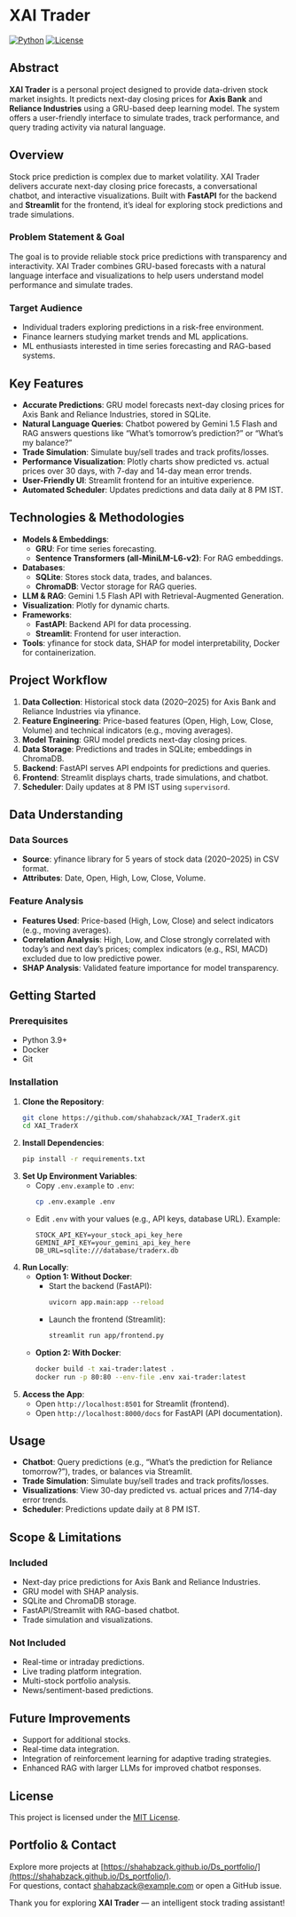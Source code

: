 # XAI Trader

[![Python](https://img.shields.io/badge/Python-3.9%2B-blue)](https://www.python.org/)
[![License](https://img.shields.io/badge/License-MIT-green)](https://opensource.org/licenses/MIT)

## Abstract

**XAI Trader** is a personal project designed to provide data-driven stock market insights. It predicts next-day closing prices for **Axis Bank** and **Reliance Industries** using a GRU-based deep learning model. The system offers a user-friendly interface to simulate trades, track performance, and query trading activity via natural language.

## Overview

Stock price prediction is complex due to market volatility. XAI Trader delivers accurate next-day closing price forecasts, a conversational chatbot, and interactive visualizations. Built with **FastAPI** for the backend and **Streamlit** for the frontend, it’s ideal for exploring stock predictions and trade simulations.

### Problem Statement & Goal

The goal is to provide reliable stock price predictions with transparency and interactivity. XAI Trader combines GRU-based forecasts with a natural language interface and visualizations to help users understand model performance and simulate trades.

### Target Audience

- Individual traders exploring predictions in a risk-free environment.
- Finance learners studying market trends and ML applications.
- ML enthusiasts interested in time series forecasting and RAG-based systems.

## Key Features

- **Accurate Predictions**: GRU model forecasts next-day closing prices for Axis Bank and Reliance Industries, stored in SQLite.
- **Natural Language Queries**: Chatbot powered by Gemini 1.5 Flash and RAG answers questions like “What’s tomorrow’s prediction?” or “What’s my balance?”
- **Trade Simulation**: Simulate buy/sell trades and track profits/losses.
- **Performance Visualization**: Plotly charts show predicted vs. actual prices over 30 days, with 7-day and 14-day mean error trends.
- **User-Friendly UI**: Streamlit frontend for an intuitive experience.
- **Automated Scheduler**: Updates predictions and data daily at 8 PM IST.

## Technologies & Methodologies

- **Models & Embeddings**:
  - **GRU**: For time series forecasting.
  - **Sentence Transformers (all-MiniLM-L6-v2)**: For RAG embeddings.
- **Databases**:
  - **SQLite**: Stores stock data, trades, and balances.
  - **ChromaDB**: Vector storage for RAG queries.
- **LLM & RAG**: Gemini 1.5 Flash API with Retrieval-Augmented Generation.
- **Visualization**: Plotly for dynamic charts.
- **Frameworks**:
  - **FastAPI**: Backend API for data processing.
  - **Streamlit**: Frontend for user interaction.
- **Tools**: yfinance for stock data, SHAP for model interpretability, Docker for containerization.

## Project Workflow

1. **Data Collection**: Historical stock data (2020–2025) for Axis Bank and Reliance Industries via yfinance.
2. **Feature Engineering**: Price-based features (Open, High, Low, Close, Volume) and technical indicators (e.g., moving averages).
3. **Model Training**: GRU model predicts next-day closing prices.
4. **Data Storage**: Predictions and trades in SQLite; embeddings in ChromaDB.
5. **Backend**: FastAPI serves API endpoints for predictions and queries.
6. **Frontend**: Streamlit displays charts, trade simulations, and chatbot.
7. **Scheduler**: Daily updates at 8 PM IST using `supervisord`.

## Data Understanding

### Data Sources
- **Source**: yfinance library for 5 years of stock data (2020–2025) in CSV format.
- **Attributes**: Date, Open, High, Low, Close, Volume.

### Feature Analysis
- **Features Used**: Price-based (High, Low, Close) and select indicators (e.g., moving averages).
- **Correlation Analysis**: High, Low, and Close strongly correlated with today’s and next day’s prices; complex indicators (e.g., RSI, MACD) excluded due to low predictive power.
- **SHAP Analysis**: Validated feature importance for model transparency.

## Getting Started

### Prerequisites
- Python 3.9+
- Docker
- Git

### Installation
1. **Clone the Repository**:
   ```bash
   git clone https://github.com/shahabzack/XAI_TraderX.git
   cd XAI_TraderX
   ```
2. **Install Dependencies**:
   ```bash
   pip install -r requirements.txt
   ```
3. **Set Up Environment Variables**:
   - Copy `.env.example` to `.env`:
     ```bash
     cp .env.example .env
     ```
   - Edit `.env` with your values (e.g., API keys, database URL). Example:
     ```
     STOCK_API_KEY=your_stock_api_key_here
     GEMINI_API_KEY=your_gemini_api_key_here
     DB_URL=sqlite:///database/traderx.db
     ```
4. **Run Locally**:
   - **Option 1: Without Docker**:
     - Start the backend (FastAPI):
       ```bash
       uvicorn app.main:app --reload
       ```
     - Launch the frontend (Streamlit):
       ```bash
       streamlit run app/frontend.py
       ```
   - **Option 2: With Docker**:
     ```bash
     docker build -t xai-trader:latest .
     docker run -p 80:80 --env-file .env xai-trader:latest
     ```
5. **Access the App**:
   - Open `http://localhost:8501` for Streamlit (frontend).
   - Open `http://localhost:8000/docs` for FastAPI (API documentation).

## Usage
- **Chatbot**: Query predictions (e.g., “What’s the prediction for Reliance tomorrow?”), trades, or balances via Streamlit.
- **Trade Simulation**: Simulate buy/sell trades and track profits/losses.
- **Visualizations**: View 30-day predicted vs. actual prices and 7/14-day error trends.
- **Scheduler**: Predictions update daily at 8 PM IST.

## Scope & Limitations
### Included
- Next-day price predictions for Axis Bank and Reliance Industries.
- GRU model with SHAP analysis.
- SQLite and ChromaDB storage.
- FastAPI/Streamlit with RAG-based chatbot.
- Trade simulation and visualizations.

### Not Included
- Real-time or intraday predictions.
- Live trading platform integration.
- Multi-stock portfolio analysis.
- News/sentiment-based predictions.

## Future Improvements
- Support for additional stocks.
- Real-time data integration.
- Integration of reinforcement learning for adaptive trading strategies.
- Enhanced RAG with larger LLMs for improved chatbot responses.

## License
This project is licensed under the [MIT License](LICENSE).

## Portfolio & Contact
Explore more projects at [https://shahabzack.github.io/Ds_portfolio/](https://shahabzack.github.io/Ds_portfolio/).  
For questions, contact [shahabzack@example.com](mailto:shahabzack@example.com) or open a GitHub issue.

Thank you for exploring **XAI Trader** — an intelligent stock trading assistant!